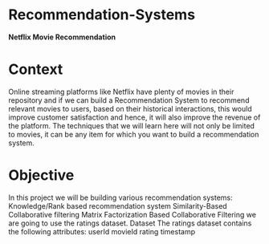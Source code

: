 # Recommendation-Systems
**Netflix Movie Recommendation**
# Context
Online streaming platforms like Netflix have plenty of movies in their repository and if we can build a Recommendation System to recommend relevant movies to users, based on their historical interactions, this would improve customer satisfaction and hence, it will also improve
the revenue of the platform. The techniques that we will learn here will not only be limited to movies, it can be any item for which you want to build a recommendation system.
# Objective
In this project we will be building various recommendation systems:
Knowledge/Rank based recommendation system
Similarity-Based Collaborative filtering
Matrix Factorization Based Collaborative Filtering
we are going to use the ratings dataset.
Dataset
The ratings dataset contains the following attributes:
userId
movieId
rating
timestamp
